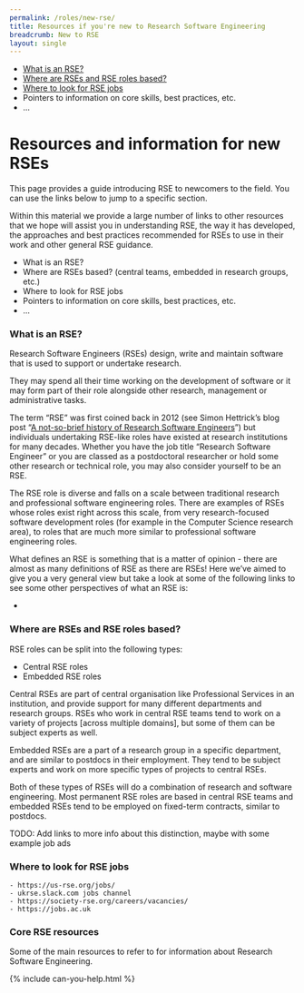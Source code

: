 ```yaml
---
permalink: /roles/new-rse/
title: Resources if you're new to Research Software Engineering
breadcrumb: New to RSE
layout: single
---
```


 - [What is an RSE?](#what-is-an-rse)
 - [Where are RSEs and RSE roles based?](#where-are-rses-and-rse-roles-based)
 - [Where to look for RSE jobs](#where-to-look-for-rse-jobs)
 - Pointers to information on core skills, best practices, etc.
 - ...

# Resources and information for new RSEs

This page provides a guide introducing RSE to newcomers to the field. You can
use the links below to jump to a specific section.

Within this material we provide a large number of links to other resources
that we hope will assist you in understanding RSE, the way it has developed,
the approaches and best practices recommended for RSEs to use in their work
and other general RSE guidance.

 - What is an RSE?
 - Where are RSEs based? (central teams, embedded in research groups, etc.)
 - Where to look for RSE jobs
 - Pointers to information on core skills, best practices, etc.
 - ...

### What is an RSE?

Research Software Engineers (RSEs) design, write and maintain software that
is used to support or undertake research.

They may spend all their time working on the development of software or it
may form part of their role alongside other research, management or
administrative tasks.

The term “RSE” was first coined back in 2012 (see Simon Hettrick’s blog post
“[A not-so-brief history of Research Software Engineers]”) but individuals
undertaking RSE-like roles have existed at research institutions for many
decades. Whether you have the job title “Research Software Engineer” or you
are classed as a postdoctoral researcher or hold some other research or technical
role, you may also consider yourself to be an RSE.

[A not-so-brief history of Research Software Engineers]: https://www.software.ac.uk/blog/2016-08-17-not-so-brief-history-research-software-engineers-0

The RSE role is diverse and falls on a scale between traditional research
and professional software engineering roles. There are examples of RSEs
whose roles exist right across this scale, from very research-focused
software development roles (for example in the Computer Science research area),
to roles that are much more similar to professional software engineering
roles.

What defines an RSE is something that is a matter of opinion - there
are almost as many definitions of RSE as there are RSEs! Here we’ve aimed
to give you a very general view but take a look at some of the following
links to see some other perspectives of what an RSE is:

 - 

### Where are RSEs and RSE roles based?

RSE roles can be split into the following types:

 - Central RSE roles
 - Embedded RSE roles

Central RSEs are part of central organisation like Professional
Services in an institution, and provide support for many different
departments and research groups. RSEs who work in central RSE teams
tend to work on a variety of projects [across multiple domains], but
some of them can be subject experts as well.

Embedded RSEs are a part of a research group in a specific department,
and are similar to postdocs in their employment. They tend to be subject
experts and work on more specific types of projects to central RSEs.

Both of these types of RSEs will do a combination of research and software
engineering. Most permanent RSE roles are based in central RSE teams and
embedded RSEs tend to be employed on fixed-term contracts, similar to postdocs.

TODO: Add links to more info about this distinction, maybe with some example job ads


### Where to look for RSE jobs

    - https://us-rse.org/jobs/
    - ukrse.slack.com jobs channel
    - https://society-rse.org/careers/vacancies/
    - https://jobs.ac.uk

### Core RSE resources

Some of the main resources to refer to for information about Research Software Engineering.


 {% include can-you-help.html %}
